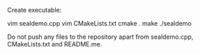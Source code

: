 Create executable:

vim sealdemo.cpp
vim CMakeLists.txt
cmake .
make
./sealdemo

Do not push any files to the repository apart from sealdemo.cpp, CMakeLists.txt and README.me.

